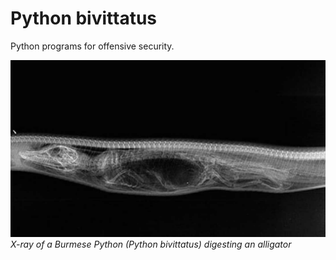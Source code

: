 # Python bivittatus

Python programs for offensive security.

![Python eating alligator](/python.jpg)
*X-ray of a Burmese Python (Python bivittatus) digesting an alligator*
